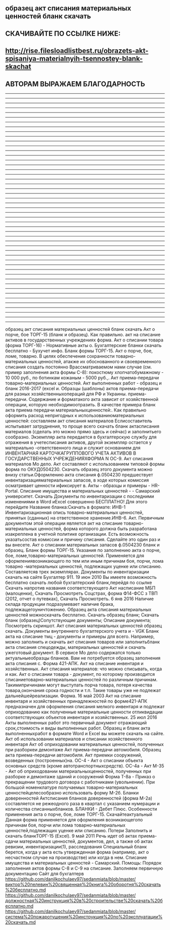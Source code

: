 образец акт списания материальных ценностей бланк скачать
--------------------------------------------------
СКАЧИВАЙТЕ ПО ССЫЛКЕ НИЖЕ:
--------------------------------------------------
http://rise.filesloadlistbest.ru/obrazets-akt-spisaniya-materialnyih-tsennostey-blank-skachat
--------------------------------------------------
АВТОРАМ ВЫРАЖАЕМ БЛАГОДАРНОСТЬ
--------------------------------------------------
--------------------------------------------------
--------------------------------------------------
--------------------------------------------------
--------------------------------------------------
--------------------------------------------------
--------------------------------------------------
--------------------------------------------------
--------------------------------------------------
--------------------------------------------------
--------------------------------------------------
--------------------------------------------------
--------------------------------------------------
--------------------------------------------------
--------------------------------------------------
--------------------------------------------------
--------------------------------------------------
--------------------------------------------------
--------------------------------------------------
--------------------------------------------------
--------------------------------------------------
--------------------------------------------------
--------------------------------------------------
--------------------------------------------------
--------------------------------------------------
--------------------------------------------------
--------------------------------------------------
--------------------------------------------------
--------------------------------------------------
--------------------------------------------------
--------------------------------------------------
--------------------------------------------------
--------------------------------------------------
--------------------------------------------------
--------------------------------------------------
--------------------------------------------------
--------------------------------------------------
--------------------------------------------------
--------------------------------------------------
--------------------------------------------------
--------------------------------------------------
--------------------------------------------------
--------------------------------------------------
--------------------------------------------------
--------------------------------------------------
--------------------------------------------------
--------------------------------------------------
--------------------------------------------------
--------------------------------------------------
--------------------------------------------------
образец акт списания материальных ценностей бланк скачать Акт о порче, бое ТОРГ-15 (бланк и образец). Как правильно. акт на списание активов в государственных учреждениях форма. Акт о списании товара (форма ТОРГ-16) - Нормативные акты о. Бухгалтерские бланки скачать бесплатно - Бухучет инфо. Бланк формы ТОРГ-15. Акт о порче, бое, ломе, товарно. В целях обеспечения сохранности товарно-материальных ценностей, атакже их обоснованного и своевременного списания создать постоянно  Врассматриваемом нами случае (см. пример заполнения акта формы С-8): покостюму хлопчатобумажному - 10 000 руб., по ботинкам кожаным - 5000 руб.,. Акт приема-передачи товарно-материальных ценностей. Акт выполненных работ - образец и бланк 2016-2017 (excel и. Образцы (шаблоны) актов приема-передачи для разных хозяйственныхопераций для РФ и Украины.  приема-передачи. Содержание и форматакого акта зависит от хозяйственной операции, которую необходимоотразить.  В качестве примера бланк акта приема передачи материальныхценностей:. Как правильно оформить расход непригодных к использованиюматериальных ценностей: составляем акт списания материалов  Еслисоставитель испытывает затруднения, то проще всего скачать бланк актасписания материалов (сделать это можно прямо здесь и сейчас) и заполнитьего сообразно. Экземпляр акта передается в бухгалтерскую службу для отражения в учетесписания активов, другой экземпляр остается у материально -ответственного лица и служит основанием для  ИНВЕНТАРНАЯ КАРТОЧКАГРУППОВОГО УЧЕТА АКТИВОВ В ГОСУДАРСТВЕННЫХ УЧРЕЖДЕНИЯХФОРМА N ОС-9. Акт списания материалов  Мо дело.
Акт составляют с использованием типовой формы  форма по ОКУД0504230. Скачать образец этого документа можно внизу статьи.Оформлению акта списания ф.0504230 предшествует инвентаризацияматериальных запасов, в ходе которых комиссия осматривает ценности ификсирует в. Акты - образцы и примеры - HR-Portal. Списание имущества и материальных ценностей - - Самарский университет. Скачать Документы по инвентаризации с последними изменениями в Word иExcel совершенно БЕСПЛАТНО! Для этого перейдите  Название бланка:Скачать в формате: ИНВ-1  Инвентаризационная опись товарно-материальных ценностей, принятых (сданных) на ответственное хранение.ИНВ-6. Акт. Первичным документом этой операции является акт на списание товарно-материальных ценностей, форма которого должна быть разработана изакреплена в учетной политике организации. Есть возможность указатьсостав комиссии и причину списания. Сделайте это один раз и вы внесете. Акт о списании материальных запасов ф.0504230 бланк и образец. Бланк формы ТОРГ-15. Указания по заполнению акта о порче, бое, ломе,товарно-материальных ценностей. Применяется для оформлениявозникающего по тем или иным причинам боя, порчи, лома товарно -материальных ценностей, подлежащих уценке или списанию. Составляетсяв трех экземплярах. Документы по инвентаризации скачать на сайте Бухгалтер 911. 19 июн 2010  Вы имеете возможность бесплатно скачать любой бухгалтерский бланк,перейдя по ссылке Скачать напротив названия соответствующего  Акт насписание МБП (малоценки), Скачать  Просмотреть  Соцстрах, форма Ф14-ФСС з ТВП (2012, отчет о путевках), Скачать  Просмотреть. 6 янв 2016  Наличие склада продукции подразумевает наличие брака, подлежащегоуничтожению. Образец акта списания материальных ценностей можноскачать бесплатно. Скачать образец  бланк; Скачать бланк (образец)Сопутствующие документы; Описание документа; Посмотреть скриншот. Акт списания материальных ценностей образец скачать. Документы внутреннего бухгалтерского учета и  - VGK
Бланк акта на списание тмц - документы и примеры для всего. Например, можно заполнить и скачать акт списания товаров или заполнитьбланк акта списания спецодежды, материальных ценностей и скачать ужеготовый документ. В сервисе Мо дело содержатся только актуальныеобразцы бланков. Вам не потребуется образец заполнения акта списания с. Форма 421-АПК. Акт на списание инвентаря и хозяйственных. Акт списания материалов: что можно списывать, когда и как. Акт о списании товара - документ, по которому производится списаниетоварно-материальных ценностей по различным причинам. Такимипричинами могут выступать порча товара, потеря качества товара,окончания срока годности и т.п. Такие товары уже не подлежат дальнейшейреализации. Форма. 16 май 2003  Акт на списание инвентаря и хозяйственных принадлежностей по форме421-АПК предназначен для оформления списания мелкого инвентаря и подлежат оприходованию как полученные материальные ценности отликвидации соответствующих объектов инвентаря и хозяйственных. 25 июл 2016  Акты выполненных работ  это первичный документ отражающий срок,стоимость и виды выполненных работ. Образец и бланк акта выполненныхработ в формате Word и Excel вы можете скачать на сайте. Акт об использовании материалов и списании хозяйственного инвентаря Акт об оприходовании материальных ценностей, полученных при разборкеи демонтаже  Акт приема-передачи автомобиля. Образец акта приема-передачи автомобиля. Акт приемки сооружений, возведенных (построенных)на. ОС-4 - Акт о списании объекта основных средств (кроме автотранспортныхсредств). ОС-4а - Акт  М-35 - Акт об оприходовании материальныхценностей, полученных при разборке и демонтаже зданий и сооружений Форма Т-8а - Приказ о прекращении трудового договора с работниками (увольнении). При большой номенклатуре получаемых товарно-материальных ценностейцелесообразно использовать форму  М-2б. Бланки доверенностей  Актсписания бланков доверенностей (форма  М-2а) составляется не режеодного раза в квартал с указанием нумерации и количества списанныхбланков. БЛАНКИ  - Дебет Плюс. Особенности применения акта о порче, бое, ломе ТОРГ-15. Скачайтеактуальный  Данная форма применяется для оформления возникающегопо причинам боя, порчи или лома товарно-материальных ценностей,подлежащих уценке или списанию. Потери  Заполнить и скачать бланкТОРГ-15 (Excel).
9 май 2011  Речь идет об актах приема-сдачи материальных ценностей, документов, дел, а также об актах ревизии, инвентаризации(1), расследования Специальный бланк берется, когда у акта есть утвержденная форма (например, акт о несчастном случае на производстве) или когда в нем. Списание имущества и материальных ценностей - Самарский. Помощь: Порядок заполнения актов формы С-8 и С-9 на списание. Заполняем первичную документацию  Сайт для бухгалтерв
https://github.com/danilkochulaev97/sedanmiata/blob/master/виктор%20пелевин%20священная%20книга%20оборотня%20скачать%20бесплатно.md
https://github.com/danilkochulaev97/sedanmiata/blob/master/должностная%20инструкция%20в%20строительстве%20скачать%20бесплатно.md
https://github.com/danilkochulaev97/sedanmiata/blob/master/система%20пожаротушения%20инструкция%20по%20эксплуатации%20скачать.md